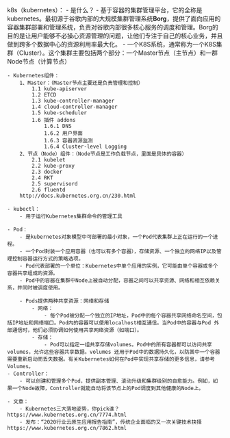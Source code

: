 
k8s（kubernetes）：
    - 是什么？
        - 基于容器的集群管理平台，它的全称是kubernetes。最初源于谷歌内部的大规模集群管理系统**Borg**，提供了面向应用的容器集群部署和管理系统，负责对谷歌内部很多核心服务的调度和管理。Borg的目的是让用户能够不必操心资源管理的问题，让他们专注于自己的核心业务，并且做到跨多个数据中心的资源利用率最大化。
    - 一个K8S系统，通常称为一个K8S集群（Cluster）。这个集群主要包括两个部分：一个Master节点（主节点）和一群Node节点（计算节点）

    - Kubernetes组件：
        1、Master：（Master节点主要还是负责管理和控制）
            1.1 kube-apiserver
            1.2 ETCD
            1.3 kube-controller-manager
            1.4 cloud-controller-manager
            1.5 kube-scheduler
            1.6 插件 addons
                1.6.1 DNS
                1.6.2 用户界面
                1.6.3 容器资源监测
                1.6.4 Cluster-level Logging
        2、节点（Node）组件：（Node节点是工作负载节点，里面是具体的容器）
            2.1 kubelet
            2.2 kube-proxy
            2.3 docker
            2.4 RKT
            2.5 supervisord
            2.6 fluentd
        http://docs.kubernetes.org.cn/230.html

    - kubectl：
        - 用于运行Kubernetes集群命令的管理工具

    - Pod：
        - 是kubernetes对象模型中可部署的最小对象，一个Pod代表集群上正在运行的一个进程。
        - 一个Pod封装一个应用容器（也可以有多个容器），存储资源、一个独立的网络IP以及管理控制容器运行方式的策略选项。
        - Pod代表部署的一个单位：Kubernetes中单个应用的实例，它可能由单个容器或多个容器共享组成的资源。
        - Pod中的容器在集群中Node上被自动分配，容器之间可以共享资源、网络和相互依赖关系，并同时被调度使用。

        - Pods提供两种共享资源：网络和存储
            - 网络：
                - 每个Pod被分配一个独立的IP地址，Pod中的每个容器共享网络命名空间，包括IP地址和网络端口。Pod内的容器可以使用localhost相互通信。当Pod中的容器与Pod 外部通信时，他们必须协调如何使用共享网络资源（如端口）。
            - 存储：
                - Pod可以指定一组共享存储volumes。Pod中的所有容器都可以访问共享volumes，允许这些容器共享数据。volumes 还用于Pod中的数据持久化，以防其中一个容器需要重新启动而丢失数据。有关Kubernetes如何在Pod中实现共享存储的更多信息，请参考Volumes。
    - Controller：
        - 可以创建和管理多个Pod，提供副本管理、滚动升级和集群级别的自愈能力。例如，如果一个Node故障，Controller就能自动将该节点上的Pod调度到其他健康的Node上。

    - 文章：
        - Kubernetes三大落地姿势，你pick谁？https://www.kubernetes.org.cn/7774.html
        - 发布：“2020行业云原生应用报告指南”，传统企业面临的又一次关键技术抉择 https://www.kubernetes.org.cn/7862.html
